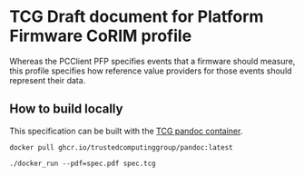 # TCG Draft document for Platform Firmware CoRIM profile

Whereas the PCClient PFP specifies events that a firmware should measure, this profile specifies how reference value providers for those events should represent their data.

## How to build locally

This specification can be built with the [TCG pandoc container](https://github.com/trustedcomputinggroup/pandoc).

```shell
docker pull ghcr.io/trustedcomputinggroup/pandoc:latest

./docker_run --pdf=spec.pdf spec.tcg
```

